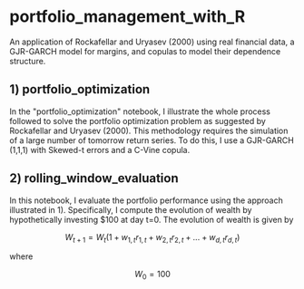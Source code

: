 # portfolio_management_with_R
An application of Rockafellar and Uryasev (2000) using real financial data, a GJR-GARCH model for margins, and copulas to model their dependence structure. 

## 1) portfolio_optimization
In the "portfolio_optimization" notebook, I illustrate the whole process followed to solve the portfolio optimization problem as suggested by Rockafellar and Uryasev (2000). This methodology requires the simulation of a large number of tomorrow return series. To do this, I use a GJR-GARCH (1,1,1) with Skewed-t errors and a C-Vine copula.

## 2) rolling_window_evaluation
In this notebook, I evaluate the portfolio performance using the approach illustrated in 1). Specifically, I compute the evolution of wealth by hypothetically investing $100 at day t=0. The evolution of wealth is given by  
```math
W_{t+1}=W_t(1 + w_{1,t}r_{1,t}+w_{2,t}r_{2,t}+...+w_{d,t}r_{d,t})
```
where 
 
```math
W_0=100
```
 
